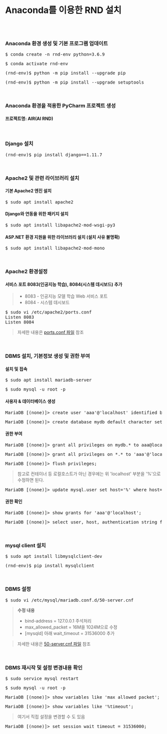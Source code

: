 # Anaconda를 이용한 RND 설치
</br></br>

### Anaconda 환경 생성 및 기본 프로그램 업데이트
<pre>$ conda create -n rnd-env python=3.6.9</pre>
<pre>$ conda activate rnd-env</pre>
<pre>(rnd-env)$ python -m pip install --upgrade pip</pre>
<pre>(rnd-env)$ python -m pip install --upgrade setuptools</pre>
</br>

### Anaconda 환경을 적용한 PyCharm 프로젝트 생성
#### 프로젝트명: AIR(AI RND)
</br>

### Django 설치
<pre>(rnd-env)$ pip install django==1.11.7</pre>
</br>

### Apache2 및 관련 라이브러리 설치
#### 기본 Apache2 엔진 설치
<pre>$ sudo apt install apache2</pre>
#### Django와 연동을 위한 패키지 설치
<pre>$ sudo apt install libapache2-mod-wsgi-py3</pre>
#### ASP.NET 환경 지원을 위한 라이브러리 설치 (설치 사유 불명확)
<pre>$ sudo apt install libapache2-mod-mono</pre>
</br>

### Apache2 환경설정
#### 서비스 포트 8083(인공지능 학습), 8084(시스템 데시보드) 추가
> * 8083 - 인공지능 모델 학습 Web 서비스 포트
> * 8084 - 시스템 데시보드
<pre>$ sudo vi /etc/apache2/ports.conf
Listen 8083
Listen 8084</pre>
> 자세한 내용은 [ports.conf 파일](https://drive.google.com/file/d/1zqQnSRpHJ_PIj2ND-nLTElHOMVvv2pvo/view?usp=sharing) 참조
</br>

### DBMS 설치, 기본정보 생성 및 권한 부여
#### 설치 및 접속
<pre>$ sudo apt install mariadb-server</pre>
<pre>$ sudo mysql -u root -p</pre>
#### 사용자 & 데이터베이스 생성
<pre>MariaDB [(none)]> create user 'aaa'@'localhost' identified by 'bbb';</pre>
<pre>MariaDB [(none)]> create database mydb default character set utf8 collate utf8_general_ci;</pre>
#### 권한 부여
<pre>MariaDB [(none)]> grant all privileges on mydb.* to aaa@localhost;</pre>
<pre>MariaDB [(none)]> grant all privileges on *.* to 'aaa'@'localhost';</pre>
<pre>MariaDB [(none)]> flush privileges;</pre>
> 참고로 컨테이너 등 로컬호스트가 아닌 경우에는 위 'localhost' 부분을 '%'으로 수정하면 된다.
<pre>MariaDB [(none)]> update mysql.user set host='%' where host='localhost' and user='aaa';</pre>
#### 권한 확인
<pre>MariaDB [(none)]> show grants for 'aaa'@'localhost';</pre>
<pre>MariaDB [(none)]> select user, host, authentication_string from mysql.user;</pre>
</br>

### mysql client 설치
<pre>$ sudo apt install libmysqlclient-dev</pre>
<pre>(rnd-env)$ pip install mysqlclient</pre>
</br>

### DBMS 설정
<pre>$ sudo vi /etc/mysql/mariadb.conf.d/50-server.cnf</pre>
> **수정 내용**
> * bind-address = 127.0.0.1 주석처리
> * max_allowed_packet = 16M을 1024M으로 수정
> * [mysqld] 아래 wait_timeout = 31536000 추가 </br>

> 자세한 내용은 [50-server.cnf 파일](https://drive.google.com/file/d/1VlhkSADzZ_2MsRCB6E9Bbu5Hpb-j-sYF/view?usp=sharing) 참조
</br>

### DBMS 재시작 및 설정 변경내용 확인
<pre>$ sudo service mysql restart</pre>
<pre>$ sudo mysql -u root -p</pre>
<pre>MariaDB [(none)]> show variables like 'max_allowed_packet';</pre>
<pre>MariaDB [(none)]> show variables like '%timeout';</pre>
> 여기서 직접 설정을 변경할 수 도 있음
<pre>MariaDB [(none)]> set session wait_timeout = 31536000;</pre>
